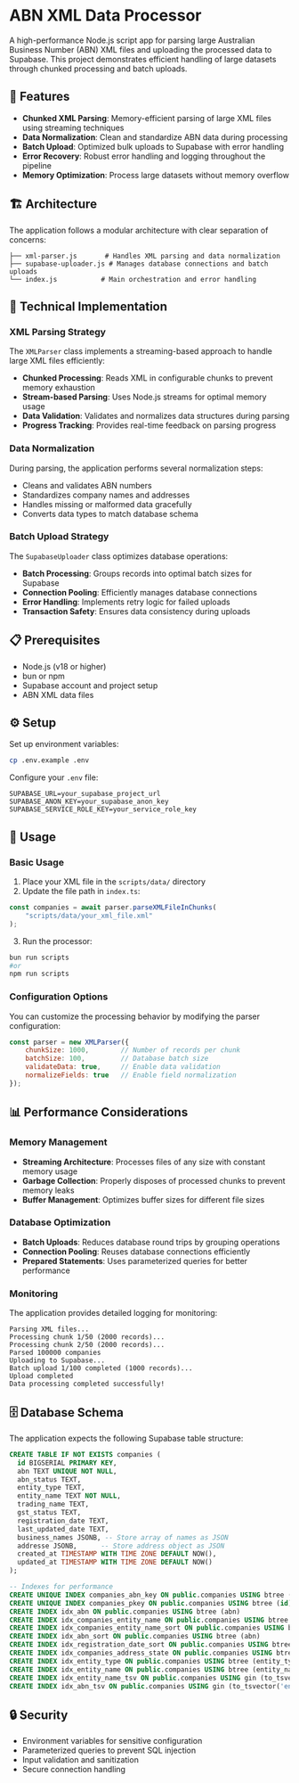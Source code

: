 # ABN XML Data Processor

A high-performance Node.js script app for parsing large Australian Business Number (ABN) XML files and uploading the processed data to Supabase. 
This project demonstrates efficient handling of large datasets through chunked processing and batch uploads.

## 🚀 Features

- **Chunked XML Parsing**: Memory-efficient parsing of large XML files using streaming techniques
- **Data Normalization**: Clean and standardize ABN data during processing
- **Batch Upload**: Optimized bulk uploads to Supabase with error handling
- **Error Recovery**: Robust error handling and logging throughout the pipeline
- **Memory Optimization**: Process large datasets without memory overflow

## 🏗️ Architecture

The application follows a modular architecture with clear separation of concerns:

```
├── xml-parser.js       # Handles XML parsing and data normalization
├── supabase-uploader.js # Manages database connections and batch uploads
└── index.js           # Main orchestration and error handling
```

## 🔧 Technical Implementation

### XML Parsing Strategy

The `XMLParser` class implements a streaming-based approach to handle large XML files efficiently:

- **Chunked Processing**: Reads XML in configurable chunks to prevent memory exhaustion
- **Stream-based Parsing**: Uses Node.js streams for optimal memory usage
- **Data Validation**: Validates and normalizes data structures during parsing
- **Progress Tracking**: Provides real-time feedback on parsing progress

### Data Normalization

During parsing, the application performs several normalization steps:

- Cleans and validates ABN numbers
- Standardizes company names and addresses
- Handles missing or malformed data gracefully
- Converts data types to match database schema

### Batch Upload Strategy

The `SupabaseUploader` class optimizes database operations:

- **Batch Processing**: Groups records into optimal batch sizes for Supabase
- **Connection Pooling**: Efficiently manages database connections
- **Error Handling**: Implements retry logic for failed uploads
- **Transaction Safety**: Ensures data consistency during uploads

## 📋 Prerequisites

- Node.js (v18 or higher)
- bun or npm
- Supabase account and project setup
- ABN XML data files

## ⚙️ Setup
Set up environment variables:
```bash
cp .env.example .env
```

Configure your `.env` file:
```env
SUPABASE_URL=your_supabase_project_url
SUPABASE_ANON_KEY=your_supabase_anon_key
SUPABASE_SERVICE_ROLE_KEY=your_service_role_key
```

## 🚀 Usage

### Basic Usage

1. Place your XML file in the `scripts/data/` directory
2. Update the file path in `index.ts`:
```typescript
const companies = await parser.parseXMLFileInChunks(
    "scripts/data/your_xml_file.xml"
);
```

3. Run the processor:
```bash
bun run scripts
#or
npm run scripts
```

### Configuration Options

You can customize the processing behavior by modifying the parser configuration:

```javascript
const parser = new XMLParser({
    chunkSize: 1000,        // Number of records per chunk
    batchSize: 100,         // Database batch size
    validateData: true,     // Enable data validation
    normalizeFields: true   // Enable field normalization
});
```

## 📊 Performance Considerations

### Memory Management

- **Streaming Architecture**: Processes files of any size with constant memory usage
- **Garbage Collection**: Properly disposes of processed chunks to prevent memory leaks
- **Buffer Management**: Optimizes buffer sizes for different file sizes

### Database Optimization

- **Batch Uploads**: Reduces database round trips by grouping operations
- **Connection Pooling**: Reuses database connections efficiently
- **Prepared Statements**: Uses parameterized queries for better performance

### Monitoring

The application provides detailed logging for monitoring:

```
Parsing XML files...
Processing chunk 1/50 (2000 records)...
Processing chunk 2/50 (2000 records)...
Parsed 100000 companies
Uploading to Supabase...
Batch upload 1/100 completed (1000 records)...
Upload completed
Data processing completed successfully!
```

## 🗄️ Database Schema

The application expects the following Supabase table structure:

```sql
CREATE TABLE IF NOT EXISTS companies (
  id BIGSERIAL PRIMARY KEY,
  abn TEXT UNIQUE NOT NULL,
  abn_status TEXT,
  entity_type TEXT,
  entity_name TEXT NOT NULL,
  trading_name TEXT,
  gst_status TEXT,
  registration_date TEXT,
  last_updated_date TEXT,
  business_names JSONB, -- Store array of names as JSON
  addresse JSONB,      -- Store address object as JSON
  created_at TIMESTAMP WITH TIME ZONE DEFAULT NOW(),
  updated_at TIMESTAMP WITH TIME ZONE DEFAULT NOW()
);

-- Indexes for performance
CREATE UNIQUE INDEX companies_abn_key ON public.companies USING btree (abn)
CREATE UNIQUE INDEX companies_pkey ON public.companies USING btree (id)
CREATE INDEX idx_abn ON public.companies USING btree (abn)
CREATE INDEX idx_companies_entity_name ON public.companies USING btree (entity_name text_pattern_ops)
CREATE INDEX idx_companies_entity_name_sort ON public.companies USING btree (entity_name)
CREATE INDEX idx_abn_sort ON public.companies USING btree (abn)
CREATE INDEX idx_registration_date_sort ON public.companies USING btree (registration_date)
CREATE INDEX idx_companies_address_state ON public.companies USING btree (((address ->> 'state'::text)))
CREATE INDEX idx_entity_type ON public.companies USING btree (entity_type)
CREATE INDEX idx_entity_name ON public.companies USING btree (entity_name)
CREATE INDEX idx_entity_name_tsv ON public.companies USING gin (to_tsvector('english'::regconfig, entity_name))
CREATE INDEX idx_abn_tsv ON public.companies USING gin (to_tsvector('english'::regconfig, abn))
```


## 🔒 Security

- Environment variables for sensitive configuration
- Parameterized queries to prevent SQL injection
- Input validation and sanitization
- Secure connection handling

